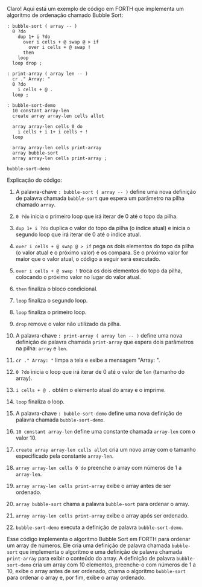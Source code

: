 Claro! Aqui está um exemplo de código em FORTH que implementa um algoritmo de ordenação chamado Bubble Sort:

```forth
: bubble-sort ( array -- )
  0 ?do
    dup 1+ i ?do
      over i cells + @ swap @ > if
        over i cells + @ swap !
      then
    loop
  loop drop ;

: print-array ( array len -- )
  cr ." Array: "
  0 ?do
    i cells + @ .
  loop ;

: bubble-sort-demo
  10 constant array-len
  create array array-len cells allot

  array array-len cells 0 do
    i cells + i 1+ i cells + !
  loop

  array array-len cells print-array
  array bubble-sort
  array array-len cells print-array ;

bubble-sort-demo
```

Explicação do código:

1. A palavra-chave `: bubble-sort ( array -- )` define uma nova definição de palavra chamada `bubble-sort` que espera um parâmetro na pilha chamado `array`.

2. `0 ?do` inicia o primeiro loop que irá iterar de 0 até o topo da pilha.

3. `dup 1+ i ?do` duplica o valor do topo da pilha (o índice atual) e inicia o segundo loop que irá iterar de 0 até o índice atual.

4. `over i cells + @ swap @ > if` pega os dois elementos do topo da pilha (o valor atual e o próximo valor) e os compara. Se o próximo valor for maior que o valor atual, o código a seguir será executado.

5. `over i cells + @ swap !` troca os dois elementos do topo da pilha, colocando o próximo valor no lugar do valor atual.

6. `then` finaliza o bloco condicional.

7. `loop` finaliza o segundo loop.

8. `loop` finaliza o primeiro loop.

9. `drop` remove o valor não utilizado da pilha.

10. A palavra-chave `: print-array ( array len -- )` define uma nova definição de palavra chamada `print-array` que espera dois parâmetros na pilha: `array` e `len`.

11. `cr ." Array: "` limpa a tela e exibe a mensagem "Array: ".

12. `0 ?do` inicia o loop que irá iterar de 0 até o valor de `len` (tamanho do array).

13. `i cells + @ .` obtém o elemento atual do array e o imprime.

14. `loop` finaliza o loop.

15. A palavra-chave `: bubble-sort-demo` define uma nova definição de palavra chamada `bubble-sort-demo`.

16. `10 constant array-len` define uma constante chamada `array-len` com o valor 10.

17. `create array array-len cells allot` cria um novo array com o tamanho especificado pela constante `array-len`.

18. `array array-len cells 0 do` preenche o array com números de 1 a `array-len`.

19. `array array-len cells print-array` exibe o array antes de ser ordenado.

20. `array bubble-sort` chama a palavra `bubble-sort` para ordenar o array.

21. `array array-len cells print-array` exibe o array após ser ordenado.

22. `bubble-sort-demo` executa a definição de palavra `bubble-sort-demo`.

Esse código implementa o algoritmo Bubble Sort em FORTH para ordenar um array de números. Ele cria uma definição de palavra chamada `bubble-sort` que implementa o algoritmo e uma definição de palavra chamada `print-array` para exibir o conteúdo do array. A definição de palavra `bubble-sort-demo` cria um array com 10 elementos, preenche-o com números de 1 a 10, exibe o array antes de ser ordenado, chama o algoritmo `bubble-sort` para ordenar o array e, por fim, exibe o array ordenado.